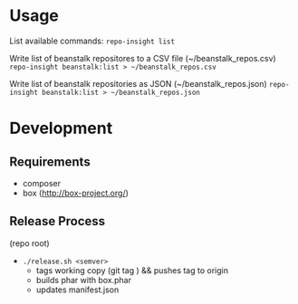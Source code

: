 Usage
=====

List available commands:
```repo-insight list```

Write list of beanstalk repositores to a CSV file (~/beanstalk_repos.csv)
```repo-insight beanstalk:list > ~/beanstalk_repos.csv```

Write list of beanstalk repositories as JSON (~/beanstalk_repos.json)
```repo-insight beanstalk:list > ~/beanstalk_repos.json```



Development
===========

Requirements
------------

* composer
* box (http://box-project.org/)



Release Process
---------------

(repo root)

* ```./release.sh <semver>```
  * tags working copy (git tag <semver>) && pushes tag to origin 
  * builds phar with box.phar
  * updates manifest.json


